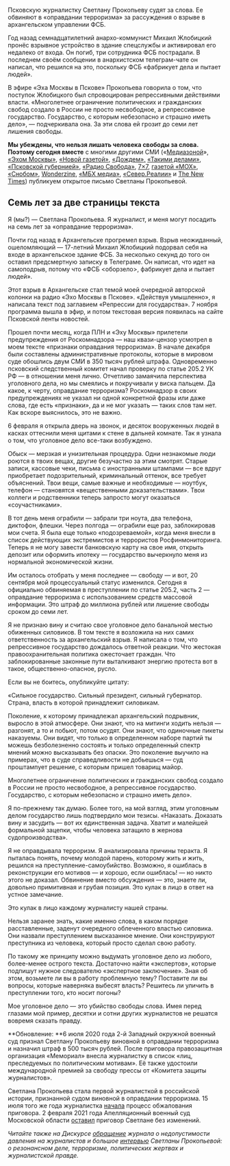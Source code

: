 Псковскую журналистку Светлану Прокопьеву судят за слова. Ее обвиняют в «оправдании терроризма» за рассуждения о взрыве в архангельском управлении ФСБ. 

Год назад семнадцатилетний анархо-коммунист Михаил Жлобицкий пронёс взрывное устройство в здание спецслужбы и активировал его недалеко от входа. Он погиб, три сотрудника ФСБ пострадали. В последнем своём сообщении в анархистском телеграм-чате он написал, что решился на это, поскольку ФСБ «фабрикует дела и пытает людей».

В эфире «Эха Москвы в Пскове» Прокопьева говорила о том, что поступок Жлобицкого был спровоцирован репрессивными действиями власти. «Многолетнее ограничение политических и гражданских свобод создало в России не просто несвободное, а репрессивное государство. Государство, с которым небезопасно и страшно иметь дело», — подчеркивала она. За эти слова ей грозит до семи лет лишения свободы.

**Мы убеждены, что нельзя лишать человека свободы за слова. Поэтому сегодня вместе** с многими другими СМИ («[Медиазоной](https://zona.media/article/2019/10/01/prokopieva)», [«Эхом Москвы»](https://echo.msk.ru/blog/s_prokopyeva/2511209-echo/), [«Новой газетой»](https://www.novayagazeta.ru/articles/2019/10/01/82180-sem-let-za-dve-stranitsy-teksta), [«Дождем»,](https://tvrain.ru/articles/sem_let_za_dve_stranitsy_teksta-494573/) [«Такими делами»](https://takiedela.ru/news/2019/10/01/pismo-prokopevoy/), [«Псковской губернией»](http://gubernia.media/society/sem-let-za-dve-stranicy-teksta/), [«Радио Свобода»](https://www.svoboda.org/a/30192952.html), [7×7](https://7x7-journal.ru/posts/2019/10/01/sem-let-za-dve-stranicy-teksta), [газетой «МОХ»](http://moh.moscow/prokopieva/#more-2140), [«Снобом»](https://snob.ru/profile/28760/blog/159854), [Wonderzine](https://www.wonderzine.com/wonderzine/life/news/246221-svetlana-prokopyeva), [﻿«МБХ медиа»﻿](https://mbk-news.appspot.com/sences/sem-let-za-dve-stranicy-teksta/), [«Север.Реалии»](https://www.severreal.org/a/30191938.html) и [The New Times](https://newtimes.ru/articles/detail/185770?fcc)) публикуем открытое письмо Светланы Прокопьевой.  


## Семь лет за две страницы текста  


Я (мы?) — Светлана Прокопьева. Я журналист, и меня могут посадить на семь лет за «оправдание терроризма». 

Почти год назад в Архангельске прогремел взрыв. Взрыв неожиданный, ошеломляющий — 17-летний Михаил Жлобицкий подорвал себя на входе в архангельское здание ФСБ. За несколько секунд до того он оставил предсмертную записку в Телеграме. Он написал, что идет на самоподрыв, потому что «ФСБ <оборзело>, фабрикует дела и пытает людей».

Этот взрыв в Архангельске стал темой моей очередной авторской колонки на радио «Эхо Москвы в Пскове». «Действуя умышленно», я написала текст под заглавием «Репрессии для государства». 7 ноября программа вышла в эфир, и потом текстовая версия появилась на сайте Псковской ленты новостей. 

Прошел почти месяц, когда ПЛН и «Эху Москвы» прилетели предупреждения от Роскомнадзора — наш квази-цензор усмотрел в моем тексте «признаки оправдания терроризма». В начале декабря были составлены административные протоколы, которые в мировом суде обошлись двум СМИ в 350 тысяч рублей штрафа. Одновременно псковский следственный комитет начал проверку по статье 205.2 УК РФ — в отношении меня лично. Отчетливо замаячила перспектива уголовного дела, но мы смеялись и покручивали у виска пальцем. Да какое, к черту, оправдание терроризма? Роскомнадзор в своих предупреждениях не указал ни одной конкретной фразы или даже слова, где есть «признаки», да и не мог указать — таких слов там нет. Как вскоре выяснилось, это не важно.

6 февраля я открыла дверь на звонок, и десяток вооруженных людей в касках оттеснили меня щитами к стене в дальней комнате. Так я узнала о том, что уголовное дело все-таки возбуждено. 

Обыск — мерзкая и унизительная процедура. Одни незнакомые люди роются в твоих вещах, другие безучастно за этим смотрят. Старые записи, кассовые чеки, письма с иностранными штампами — все вдруг приобретает подозрительный, криминальный оттенок, все требует объяснений. Твои вещи, самые важные и необходимые — ноутбук, телефон — становятся «вещественными доказательствами». Твои коллеги и родственники теперь запросто могут оказаться «соучастниками».

В тот день меня ограбили — забрали три ноута, два телефона, диктофон, флешки. Через полгода — ограбили еще раз, заблокировав мои счета. Я была еще только «подозреваемой», когда меня внесли в список действующих экстремистов и террористов Росфинмониторинга. Теперь я не могу завести банковскую карту на свое имя, открыть депозит или оформить ипотеку — государство вычеркнуло меня из нормальной экономической жизни. 

Им осталось отобрать у меня последнее — свободу — и вот, 20 сентября мой процессуальный статус изменился. Сегодня я официально обвиняемая в преступлении по статье 205.2, часть 2 — оправдание терроризма с использованием средств массовой информации. Это штраф до миллиона рублей или лишение свободы сроком до семи лет.

Я не признаю вину и считаю свое уголовное дело банальной местью обиженных силовиков. В том тексте я возложила на них самих ответственность за архангельский взрыв. Я написала о том, что репрессивное государство дождалось ответной реакции. Что жестокая правоохранительная политика ожесточает граждан. Что заблокированные законные пути выталкивают энергию протеста вот в такое, общественно-опасное, русло.

Если вы не боитесь, опубликуйте цитату: 

«Сильное государство. Сильный президент, сильный губернатор. Страна, власть в которой принадлежит силовикам.

Поколение, к которому принадлежал архангельский подрывник, выросло в этой атмосфере. Они знают, что на митинги ходить нельзя — разгонят, а то и побьют, потом осудят. Они знают, что одиночные пикеты наказуемы. Они видят, что только в определенном наборе партий ты можешь безболезненно состоять и только определенный спектр мнений можно высказывать без опаски. Это поколение выучило на примерах, что в суде справедливости не добьешься — суд проштампует решение, с которым пришел товарищ майор.

Многолетнее ограничение политических и гражданских свобод создало в России не просто несвободное, а репрессивное государство. Государство, с которым небезопасно и страшно иметь дело».

Я по-прежнему так думаю. Более того, на мой взгляд, этим уголовным делом государство лишь подтвердило мои тезисы. «Наказать. Доказать вину и засудить — вот их единственная задача. Хватит и малейшей формальной зацепки, чтобы человека затащило в жернова судопроизводства».

Я не оправдывала терроризм. Я анализировала причины теракта. Я пыталась понять, почему молодой парень, которому жить и жить, решился на преступление-самоубийство. Возможно, я ошиблась в реконструкции его мотивов — и хорошо, если ошиблась! — но никто этого не доказал. Обвинение вместо обсуждения — это, знаете ли, довольно примитивная и грубая позиция. Это кулак в лицо в ответ на устное замечание.

Это кулак в лицо каждому журналисту нашей страны. 

Нельзя заранее знать, какие именно слова, в каком порядке расставленные, заденут очередного облеченного властью силовика. Они назвали преступлением высказанное мнение. Они конструируют преступника из человека, который просто сделал свою работу.

По такому же принципу можно выдумать уголовное дело из любого, более-менее острого текста. Достаточно найти «экспертов», которые подпишут нужное следователю «экспертное заключение». Зная об этом, возьмете ли вы в работу проблемную тему? Поставите ли вы вопросы, которые наверняка выбесят власть? Решитесь ли уличить в преступлении того, кто носит погоны? 

Мое уголовное дело — это убийство свободы слова. Имея перед глазами мой пример, десятки и сотни других журналистов не решатся вовремя сказать правду.

**Обновление: **6 июля 2020 года 2-й Западный окружной военный суд признал Светлану Прокопьеву виновной в оправдании терроризма и назначил штраф в 500 тысяч рублей. После приговора правозащитная организация «Мемориал» внесла журналистку в список «лиц, преследуемых по политическим мотивам». Её также удостоили международной премией за свободу прессы от «Комитета защиты журналистов».   
  
Светлана Прокопьева стала первой журналисткой в российской истории, признанной судом виновной в оправдании терроризма. 15 июля того же года журналистка [начала](https://tass.ru/proisshestviya/8976819) процесс обжалования приговора. 2 февраля 2021 года Апелляционный военный суд Московской области [оставил](http://gubernia.media/news/apellyacionnyy-sud-ostavil-prigovor-svetlane-prokopevoy-bez-izmeneniy/) приговор Светлане без изменений.

  


_Читайте также на Дискурсе [обращение](https://discours.io/articles/social/nelzya-stoyat-v-storone-net-davleniyu-na-zhurnalistov) журнала о недопустимости давления на журналистов и большое [интервью](https://discours.io/articles/social/prokopeva-about-russia) Светланы Прокопьевой: о резонансном деле, терроризме, политических жертвах и журналистской правде._
